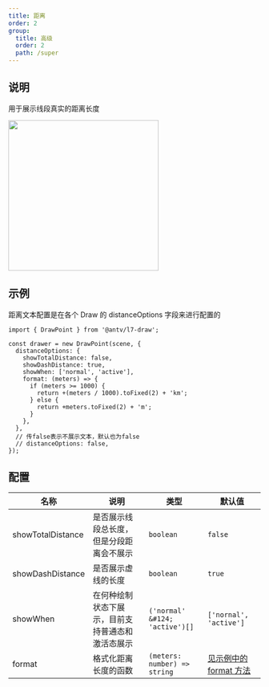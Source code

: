 ```yaml
---
title: 距离
order: 2
group:
  title: 高级
  order: 2
  path: /super
---
```


## 说明

用于展示线段真实的距离长度

<img src="https://gw.alipayobjects.com/mdn/rms_2591f5/afts/img/A*phM1SKhldcQAAAAAAAAAAAAAARQnAQ" width="300" />

## 示例

距离文本配置是在各个 Draw 的 distanceOptions 字段来进行配置的

```tsx | pure
import { DrawPoint } from '@antv/l7-draw';

const drawer = new DrawPoint(scene, {
  distanceOptions: {
    showTotalDistance: false,
    showDashDistance: true,
    showWhen: ['normal', 'active'],
    format: (meters) => {
      if (meters >= 1000) {
        return +(meters / 1000).toFixed(2) + 'km';
      } else {
        return +meters.toFixed(2) + 'm';
      }
    },
  },
  // 传false表示不展示文本，默认也为false
  // distanceOptions: false,
});
```

## 配置

| 名称              | 说明                                             | 类型                         | 默认值                    |
| ----------------- | ------------------------------------------------ | ---------------------------- |------------------------|
| showTotalDistance | 是否展示线段总长度，但是分段距离会不展示         | `boolean`                    | `false`                |
| showDashDistance  | 是否展示虚线的长度                               | `boolean`                    | `true`                 |
| showWhen          | 在何种绘制状态下展示，目前支持普通态和激活态展示 | `('normal' &#124; 'active')[]`   | `['nornal', 'active']` |
| format            | 格式化距离长度的函数                             | `(meters: number) => string` | [见示例中的 format 方法](#示例) |
